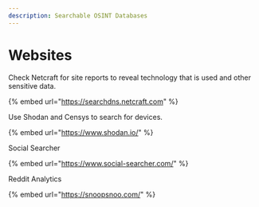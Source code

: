 ```yaml
---
description: Searchable OSINT Databases
---
```


# Websites

Check Netcraft for site reports to reveal technology that is used and other sensitive data. 

{% embed url="https://searchdns.netcraft.com" %}

Use Shodan and Censys to search for devices.

{% embed url="https://www.shodan.io/" %}

Social Searcher 

{% embed url="https://www.social-searcher.com/" %}

Reddit Analytics 

{% embed url="https://snoopsnoo.com/" %}



